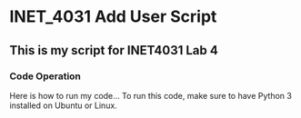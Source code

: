 # INET_4031 Add User Script

## This is my script for INET4031 Lab 4

### Code Operation

Here is how to run my code...
To run this code, make sure to have Python 3 installed on Ubuntu or Linux. 

